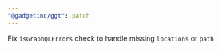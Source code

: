```yaml
---
"@gadgetinc/ggt": patch
---
```


Fix `isGraphQLErrors` check to handle missing `locations` or `path`
